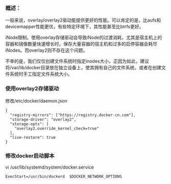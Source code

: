 ### 概述：

一般来说，overlay/overlay2驱动能提供更好的性能。可以肯定的是，比aufs和devicemapper性能更优，有些特定环境下，其性能甚至比btrfs更好。

iNode限制。使用overlay存储驱动会导致iNode的过渡消耗，尤其是宿主机上的容器和镜像数量快速增长时。保存大量容器的宿主机和过多的启停容器会耗尽iNodes。而overlay2则不存在这个问题。

不幸的是，我们仅仅创建文件系统时指定inodes大小，正因为如此，建议将/var/lib/docker目录放在独立设备上，使其拥有自己的文件系统，或者在创建文件系统时手工指定文件系统大小。


### 使用overlay2存储驱动

修改/etc/docker/daemon.json

```
{
  "registry-mirrors": ["https://registry.docker-cn.com"],
  "storage-driver": "overlay2",
  "storage-opts": [
    "overlay2.override_kernel_check=true"
  ],
  "live-restore": true
}
```


### 修改docker启动脚本

vi /usr/lib/systemd/system/docker.service
```
ExecStart=/usr/bin/dockerd  $DOCKER_NETWORK_OPTIONS
```
